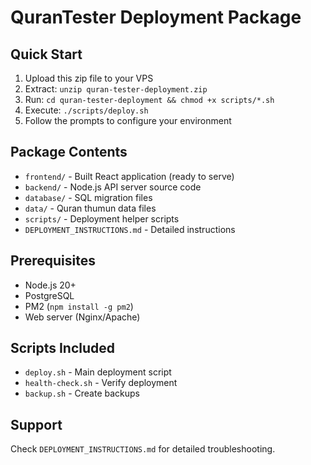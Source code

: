 # QuranTester Deployment Package

## Quick Start
1. Upload this zip file to your VPS
2. Extract: `unzip quran-tester-deployment.zip`
3. Run: `cd quran-tester-deployment && chmod +x scripts/*.sh`
4. Execute: `./scripts/deploy.sh`
5. Follow the prompts to configure your environment

## Package Contents
- `frontend/` - Built React application (ready to serve)
- `backend/` - Node.js API server source code
- `database/` - SQL migration files
- `data/` - Quran thumun data files
- `scripts/` - Deployment helper scripts
- `DEPLOYMENT_INSTRUCTIONS.md` - Detailed instructions

## Prerequisites
- Node.js 20+
- PostgreSQL
- PM2 (`npm install -g pm2`)
- Web server (Nginx/Apache)

## Scripts Included
- `deploy.sh` - Main deployment script
- `health-check.sh` - Verify deployment
- `backup.sh` - Create backups

## Support
Check `DEPLOYMENT_INSTRUCTIONS.md` for detailed troubleshooting.
